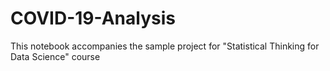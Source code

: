 # COVID-19-Analysis

This notebook accompanies the sample project for "Statistical Thinking for Data Science" course
